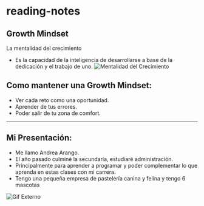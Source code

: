 # reading-notes

## Growth Mindset
La mentalidad del crecimiento
- Es la capacidad de la inteligencia de desarrollarse a base de la dedicación y el trabajo de uno.
![Mentalidad del Crecimiento](https://brightspotcdn.byu.edu/dims4/default/1ecbd6e/2147483647/strip/true/crop/19550x11149+0+0/resize/840x479!/quality/90/?url=https%3A%2F%2Fbrigham-young-brightspot.s3.amazonaws.com%2F13%2F42%2Fa50500fb47e0af5c993e042e33f2%2Fgrowthvisual-v1.png)
## Como mantener una Growth Mindset:
- Ver cada reto como una oportunidad.
- Aprender de tus errores.
- Poder salir de tu zona de comfort.

---

## Mi Presentación:
- Me llamo Andrea Arango.
- El año pasado culminé la secundaria, estudiaré administración.
- Principalmente para aprender a programar y poder complementar lo que aprenda en estas clases con mi carrera.
- Tengo una pequeña empresa de pastelería canina y felina y tengo 6 mascotas

![Gif Externo](https://s5.ezgif.com/tmp/ezgif-5-77af179254.gif)
